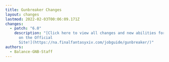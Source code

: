 ```yaml
---
title: Gunbreaker Changes
layout: changes
lastmod: 2022-02-03T00:06:09.171Z
changes:
  - patch: "6.0"
    description: "[Click here to view all changes and new abilities for Gunbreaker
      on the Official
      Site!](https://na.finalfantasyxiv.com/jobguide/gunbreaker/)"
authors:
  - Balance-GNB-Staff
---
```

